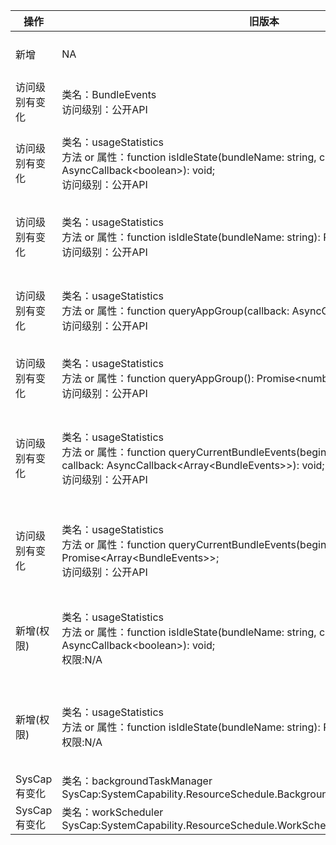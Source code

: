 | 操作 | 旧版本 | 新版本 | d.ts文件 |
| ---- | ------ | ------ | -------- |
|新增|NA|类名：WorkInfo<br>方法or属性：parameters?: {[key: string]: number \| string \| boolean};|@ohos.resourceschedule.workScheduler.d.ts|
|访问级别有变化|类名：BundleEvents<br>访问级别：公开API|类名：BundleEvents<br>访问级别：系统API|@ohos.resourceschedule.usageStatistics.d.ts|
|访问级别有变化|类名：usageStatistics<br>方法 or 属性：function isIdleState(bundleName: string, callback: AsyncCallback\<boolean>): void;<br>访问级别：公开API|类名：usageStatistics<br>方法 or 属性：function isIdleState(bundleName: string, callback: AsyncCallback\<boolean>): void;<br>访问级别：系统API|@ohos.resourceschedule.usageStatistics.d.ts|
|访问级别有变化|类名：usageStatistics<br>方法 or 属性：function isIdleState(bundleName: string): Promise\<boolean>;<br>访问级别：公开API|类名：usageStatistics<br>方法 or 属性：function isIdleState(bundleName: string): Promise\<boolean>;<br>访问级别：系统API|@ohos.resourceschedule.usageStatistics.d.ts|
|访问级别有变化|类名：usageStatistics<br>方法 or 属性：function queryAppGroup(callback: AsyncCallback\<number>): void;<br>访问级别：公开API|类名：usageStatistics<br>方法 or 属性：function queryAppGroup(callback: AsyncCallback\<number>): void;<br>访问级别：系统API|@ohos.resourceschedule.usageStatistics.d.ts|
|访问级别有变化|类名：usageStatistics<br>方法 or 属性：function queryAppGroup(): Promise\<number>;<br>访问级别：公开API|类名：usageStatistics<br>方法 or 属性：function queryAppGroup(): Promise\<number>;<br>访问级别：系统API|@ohos.resourceschedule.usageStatistics.d.ts|
|访问级别有变化|类名：usageStatistics<br>方法 or 属性：function queryCurrentBundleEvents(begin: number, end: number, callback: AsyncCallback\<Array\<BundleEvents>>): void;<br>访问级别：公开API|类名：usageStatistics<br>方法 or 属性：function queryCurrentBundleEvents(begin: number, end: number, callback: AsyncCallback\<Array\<BundleEvents>>): void;<br>访问级别：系统API|@ohos.resourceschedule.usageStatistics.d.ts|
|访问级别有变化|类名：usageStatistics<br>方法 or 属性：function queryCurrentBundleEvents(begin: number, end: number): Promise\<Array\<BundleEvents>>;<br>访问级别：公开API|类名：usageStatistics<br>方法 or 属性：function queryCurrentBundleEvents(begin: number, end: number): Promise\<Array\<BundleEvents>>;<br>访问级别：系统API|@ohos.resourceschedule.usageStatistics.d.ts|
|新增(权限)|类名：usageStatistics<br>方法 or 属性：function isIdleState(bundleName: string, callback: AsyncCallback\<boolean>): void;<br>权限:N/A|类名：usageStatistics<br>方法 or 属性：function isIdleState(bundleName: string, callback: AsyncCallback\<boolean>): void;<br>权限:ohos.permission.BUNDLE_ACTIVE_INFO|@ohos.resourceschedule.usageStatistics.d.ts|
|新增(权限)|类名：usageStatistics<br>方法 or 属性：function isIdleState(bundleName: string): Promise\<boolean>;<br>权限:N/A|类名：usageStatistics<br>方法 or 属性：function isIdleState(bundleName: string): Promise\<boolean>;<br>权限:ohos.permission.BUNDLE_ACTIVE_INFO|@ohos.resourceschedule.usageStatistics.d.ts|
|SysCap有变化|类名：backgroundTaskManager<br>SysCap:SystemCapability.ResourceSchedule.BackgroundTaskManager.TransientTask|类名：backgroundTaskManager<br>SysCap:N/A|@ohos.resourceschedule.backgroundTaskManager.d.ts|
|SysCap有变化|类名：workScheduler<br>SysCap:SystemCapability.ResourceSchedule.WorkScheduler|类名：workScheduler<br>SysCap:N/A|@ohos.resourceschedule.workScheduler.d.ts|

